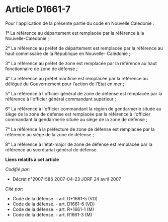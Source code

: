 # Article D1661-7

Pour l'application de la présente partie du code en Nouvelle Calédonie :

1° La référence au département est remplacée par la référence à la Nouvelle-Calédonie ;

2° La référence au préfet de département est remplacée par la référence au haut commissaire de la République en Nouvelle-
Calédonie ;

3° La référence au préfet de zone est remplacée par la référence au haut fonctionnaire de zone de défense ;

4° La référence au préfet maritime est remplacée par la référence au délégué du Gouvernement pour l'action de l'Etat en mer ;

5° La référence à l'officier général de zone de défense est remplacée par la référence à l'officier général commandant
supérieur ;

6° La référence à l'officier commandant la région de gendarmerie située au siège de la zone de défense est remplacée par la
référence à l'officier commandant la gendarmerie située au siège de la zone de défense ;

7° La référence à la préfecture de zone de défense est remplacée par la référence au siège de la zone de défense ;

8° La référence à l'état-major de zone de défense est remplacée par la référence au secrétariat général de défense.

**Liens relatifs à cet article**

_Codifié par_:

  - Décret n°2007-586 2007-04-23 JORF 24 avril 2007

_Cité par_:

  - Code de la défense. - art. D*1661-5 (VD)
  - Code de la défense. - art. D1661-6 (VD)
  - Code de la défense. - art. R*1661-1 (M)
  - Code de la défense. - art. R1661-3 (M)

